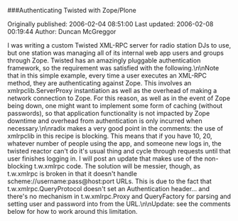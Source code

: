 ###Authenticating Twisted with Zope/Plone

Originally published: 2006-02-04 08:51:00
Last updated: 2006-02-08 00:19:44
Author: Duncan McGreggor

I was writing a custom Twisted XML-RPC server for radio station DJs to use, but one station was managing all of its internal web app users and groups through Zope. Twisted has an amazingly pluggable authentication framework, so the requirement was satisfied with the following.\n\nNote that in this simple example, every time a user executes an XML-RPC method, they are authenticating against Zope. This involves an xmlrpclib.ServerProxy instantiation as well as the overhead of making a network connection to Zope. For this reason, as well as in the event of Zope being down, one might want to implement some form of caching (without passwords), so that application functionality is not impacted by Zope downtime and overhead from authentication is only incurred when necessary.\n\nradix makes a very good point in the comments: the use of xmlrpclib in this recipe is blocking. This means that if you have 10, 20, whatever number of people using the app, and someone new logs in, the twisted reactor can't do it's usual thing and cycle through requests until that user finishes logging in. I will post an update that makes use of the non-blocking t.w.xmlrpc code. The solution will be messier, though, as t.w.xmlrpc is broken in that it doesn't handle scheme://username:pass@host:port URLs. This is due to the fact that t.w.xmlrpc.QueryProtocol doesn't set an Authentication header... and there's no mechanism in t.w.xmlrpc.Proxy and QueryFactory for parsing and setting user and password into from the URL.\n\nUpdate: see the comments below for how to work around this limitation.